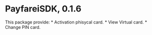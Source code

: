 # PayfareiSDK, 0.1.6
 This package provide:
    * Activation phisycal card.
    * View Virtual card.
    * Change PIN card.
